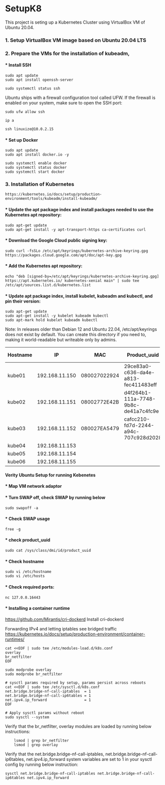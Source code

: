 # SetupK8

This project is seting up a Kubernetes Cluster using VirtualBox VM of Ubuntu 20.04. 

### 1. Setup VirtualBox VM image based on Ubuntu 20.04 LTS
### 2. Prepare the VMs for the installation of kubeadm, 

#### * Install SSH 
```
sudo apt update
sudo apt install openssh-server
```
```
sudo systemctl status ssh
```
Ubuntu ships with a firewall configuration tool called UFW. If the firewall is enabled on your system, make sure to open the SSH port:
```
sudo ufw allow ssh
```
```
ip a
```
```
ssh linuxize@10.0.2.15
```
#### * Set up Docker
```    
sudo apt update  
sudo apt install docker.io -y  
```
```
sudo systemctl enable docker  
sudo systemctl status docker  
sudo systemctl start docker  
```   
### 3. Installation of Kubernetes

    https://kubernetes.io/docs/setup/production-environment/tools/kubeadm/install-kubeadm/
  
#### * Update the apt package index and install packages needed to use the Kubernetes apt repository:
```
sudo apt-get update
sudo apt-get install -y apt-transport-https ca-certificates curl
```
#### * Download the Google Cloud public signing key:
```
sudo curl -fsSLo /etc/apt/keyrings/kubernetes-archive-keyring.gpg https://packages.cloud.google.com/apt/doc/apt-key.gpg
```
#### * Add the Kubernetes apt repository:
```
echo "deb [signed-by=/etc/apt/keyrings/kubernetes-archive-keyring.gpg] https://apt.kubernetes.io/ kubernetes-xenial main" | sudo tee /etc/apt/sources.list.d/kubernetes.list
```

#### * Update apt package index, install kubelet, kubeadm and kubectl, and pin their version:
```
sudo apt-get update
sudo apt-get install -y kubelet kubeadm kubectl
sudo apt-mark hold kubelet kubeadm kubectl
```
Note: In releases older than Debian 12 and Ubuntu 22.04, /etc/apt/keyrings does not exist by default. You can create this directory if you need to, making it world-readable but writeable only by admins.

|Hostname|IP	            |MAC	        |Product_uuid	                       |Type	|Memory	|Disk	|CPUs	|open port	|SWAP |
|--------|---------------|-------------|-------------------------------------|-----|-------|-----|-----|-----------|-----|
|kube01	 |192.168.11.150 |080027022924 |29ce83a0-c636-da4e-a813-fec411483eff |     |4G	    |25G	|2		|OFF        | OFF |
|kube02	 |192.168.11.151 |08002772E42B |d4f264b1-111a-7748-9b8c-de41a7c4fc9e |					
|kube03	 |192.168.11.152 |080027EA5479 |cafcc210-fd7d-2244-a94c-707c928d2028 |					
|kube04	 |192.168.11.153 |								
|kube05	 |192.168.11.154 |								
|kube06	 |192.168.11.155 |								

#### Verity Ubuntu Setup for running Kebenetes

#### * Map VM network adaptor
#### * Turn SWAP off, check SWAP by running below
```
sudo swapoff -a
```
#### *  Check SWAP usage
```
free -g
```
#### *  check product_uuid
```
sudo cat /sys/class/dmi/id/product_uuid
```
#### *  Check hostname
```
sudo vi /etc/hostname
sudo vi /etc/hosts
```
#### *  Check required ports:
```
nc 127.0.0.16443
```  
#### *  Installing a container runtime

https://github.com/Mirantis/cri-dockerd 
Install cri-dockerd


Forwarding IPv4 and letting iptables see bridged traffic
https://kubernetes.io/docs/setup/production-environment/container-runtimes/
```
cat <<EOF | sudo tee /etc/modules-load.d/k8s.conf
overlay
br_netfilter
EOF
```
```
sudo modprobe overlay
sudo modprobe br_netfilter

# sysctl params required by setup, params persist across reboots
cat <<EOF | sudo tee /etc/sysctl.d/k8s.conf
net.bridge.bridge-nf-call-iptables  = 1
net.bridge.bridge-nf-call-ip6tables = 1
net.ipv4.ip_forward                 = 1
EOF

# Apply sysctl params without reboot
sudo sysctl --system
```
Verify that the br_netfilter, overlay modules are loaded by running below instructions:
```
	lsmod | grep br_netfilter
	lsmod | grep overlay
```
Verify that the net.bridge.bridge-nf-call-iptables, net.bridge.bridge-nf-call-ip6tables, net.ipv4.ip_forward system variables are set to 1 in your sysctl config by running below instruction:
```
sysctl net.bridge.bridge-nf-call-iptables net.bridge.bridge-nf-call-ip6tables net.ipv4.ip_forward
```
